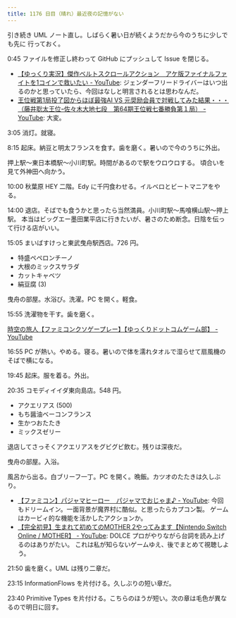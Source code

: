 ```yaml
---
title: 1176 日目（晴れ）最近夜の記憶がない
---
```


引き続き UML ノート直し。しばらく暑い日が続くようだから今のうちに少しでも先に
行っておく。

0:45 ファイルを修正し終わって GitHub にプッシュして Issue を閉じる。

* [【ゆっくり実況】傑作ベルトスクロールアクション　アケ版ファイナルファイトを1コインで救いたい - YouTube](https://www.youtube.com/watch?v=bLltmtMf1lY):
  ジェンダーフリードライバーはいつ出るのかと思っていたら、今回はなしと明言されるとは思わなんだ。
* [王位戦第1局投了図からほぼ最強AI VS 元奨励会員で対戦してみた結果・・・（藤井聡太王位ｰ佐々木大地七段　第64期王位戦七番勝負第１局） - YouTube](https://www.youtube.com/watch?v=oLogCgtLkXM):
  大変。

3:05 消灯。就寝。

8:15 起床。納豆と明太フランスを食す。歯を磨く。暑いので今のうちに外出。

押上駅～東日本橋駅～小川町駅。時間があるので駅をウロウロする。
頃合いを見て外神田へ向かう。

10:00 秋葉原 HEY 二階。Edy に千円食わせる。イルベロとビートマニアをやる。

14:00 退店。そばでも食うかと思ったら当然満員。小川町駅～馬喰横山駅～押上駅。
本当はビッグエー墨田業平店に行きたいが、暑さのため断念。日陰を伝って行ける店がいい。

15:05 まいばすけっと東武曳舟駅西店。726 円。

* 特盛ペペロンチーノ
* 大根のミックスサラダ
* カットキャベツ
* 絹豆腐 (3)

曳舟の部屋。水浴び。洗濯。PC を開く。軽食。

15:55 洗濯物を干す。歯を磨く。

[時空の旅人【ファミコンクソゲープレー】【ゆっくりドットコムゲーム部】 - YouTube](https://www.youtube.com/watch?v=Wub6HAeaM5M)

16:55 PC が熱い。やめる。寝る。暑いので体を濡れタオルで湿らせて扇風機のそばで横になる。

19:45 起床。服を着る。外出。

20:35 コモディイイダ東向島店。548 円。

* アクエリアス (500)
* もち醤油ベーコンフランス
* 生かつおたたき
* ミックスゼリー

退店してさっそくアクエリアスをグビグビ飲む。残りは深夜だ。

曳舟の部屋。入浴。

風呂から出る。白ブリーフ一丁。PC を開く。晩飯。カツオのたたきは久しぶり。

* [【ファミコン】パジャマヒーロー　パジャマでおじゃま♪ - YouTube](https://www.youtube.com/watch?v=WyW_EfXxBNY):
  今回もドリームイン。一面背景が魔界村に酷似。と思ったらカプコン製。
  ゲームはカービィ的な機能を活かしたアクションか。
* [【完全初見】生まれて初めてのMOTHER 2やってみます【Nintendo Switch Online / MOTHER】 - YouTube](https://www.youtube.com/watch?v=taao8HWZLmE):
  DOLCE プロがやりながら台詞を読み上げるのはありがたい。
  これは私が知らないゲームゆえ、後でまとめて視聴しよう。

21:50 歯を磨く。UML は残り二章だ。

23:15 InformationFlows を片付ける。久しぶりの短い章だ。

23:40 Primitive Types を片付ける。こちらのほうが短い。次の章は毛色が異なるので明日に回す。
